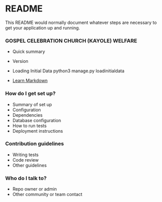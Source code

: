 # README #

This README would normally document whatever steps are necessary to get your application up and running.

### GOSPEL CELEBRATION CHURCH (KAYOLE) WELFARE ###

* Quick summary
* Version

* Loading Initial Data
python3 manage.py loadinitialdata

* [Learn Markdown](https://bitbucket.org/tutorials/markdowndemo)

### How do I get set up? ###

* Summary of set up
* Configuration
* Dependencies
* Database configuration
* How to run tests
* Deployment instructions

### Contribution guidelines ###

* Writing tests
* Code review
* Other guidelines

### Who do I talk to? ###

* Repo owner or admin
* Other community or team contact